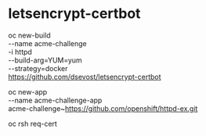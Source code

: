 # letsencrypt-certbot

oc new-build \
    --name acme-challenge \
    -i httpd \
    --build-arg=YUM=yum \
    --strategy=docker \
    https://github.com/dsevost/letsencrypt-certbot

oc new-app \
    --name acme-challenge-app \
    acme-challenge~https://github.com/openshift/httpd-ex.git


oc rsh <pod> req-cert